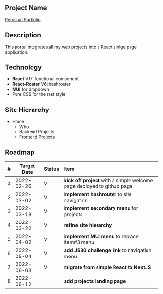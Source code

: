## Project Name
[Personal Portfolio](https://yumingchang1991.github.io/personal-portfolio/)

## Description
This portal integrates all my web projects into a React sinlge page application.

## Technology
- **React** V17: functional component
- **React-Router** V6: hashrouter
- **MUI** for dropdown
- Pure CSS for the rest style

## Site Hierarchy
- Home
  - Who
  - Backend Projects
  - Frontend Projects

## Roadmap
|#   |Target Date | Status | Item 
|--- | ---------- | ------ |:---
| 1  | 2022-02-26 |   V    | **kick off project** with a simple welcome page deployed to github page
| 2  | 2022-03-02 |   V    | **implement hashrouter** to site navigation
| 3  | 2022-03-18 |   V    | **implement secondary menu** for projects
| 4  | 2022-03-22 |   V    | **refine site hierarchy**
| 5  | 2022-04-02 |   V    | **implement MUI menu** to replace item#3 menu
| 6  | 2022-05-04 |   V    | **add JS30 challenge link** to navigation menu
| 7  | 2022-06-03 |   V    | **migrate from simple React to NextJS**
| 8  | 2022-06-12 |        | **add projects landing page**
